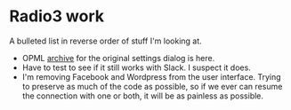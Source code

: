 # Radio3 work
A bulleted list in reverse order of stuff I'm looking at.
* OPML <a href="http://radio3.io/oldsettings.opml">archive</a> for the original settings dialog is here. 
* Have to test to see if it still works with Slack. I suspect it does. 
* I'm removing Facebook and Wordpress from the user interface. Trying to preserve as much of the code as possible, so if we ever can resume the connection with one or both, it will be as painless as possible. 

